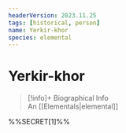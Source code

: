```yaml
---
headerVersion: 2023.11.25
tags: [historical, person]
name: Yerkir-khor
species: elemental
---
```

# Yerkir-khor
>[!info]+ Biographical Info  
> An [[Elementals|elemental]]


%%SECRET[1]%%